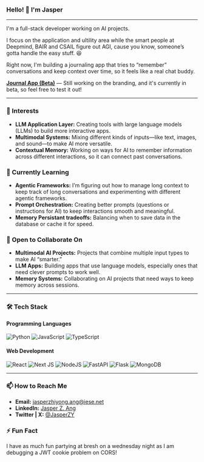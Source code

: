 
###  Hello! 👋 I'm Jasper 

---

I'm a full-stack developer working on AI projects. 

I focus on the application and ultility area while the smart people at Deepmind, BAIR and CSAIL figure out AGI, cause you know, someone’s gotta handle the easy stuff. 😆

Right now, I'm building a journaling app that tries to “remember” conversations and keep context over time, so it feels like a real chat buddy.

[**Journal App (Beta)**](https://journal-app-two-pi.vercel.app/) — Still working on the branding, and it's currently in beta, so feel free to test it out!

---

### 👀 Interests
- **LLM Application Layer:** Creating tools with large language models (LLMs) to build more interactive apps.
- **Multimodal Systems:** Mixing different kinds of inputs—like text, images, and sound—to make AI more versatile.
- **Contextual Memory:** Working on ways for AI to remember information across different interactions, so it can connect past conversations.

### 🌱 Currently Learning
- **Agentic Frameworks:** I’m figuring out how to manage long context to keep track of long conversations and experimenting with different agentic frameworks.
- **Prompt Orchestration:** Creating better prompts (questions or instructions for AI) to keep interactions smooth and meaningful.
- **Memory Persistant tradeoffs:** Balancing when to save data in the database or cache it for speed.

### 💞️ Open to Collaborate On
- **Multimodal AI Projects:** Projects that combine multiple input types to make AI “smarter.”
- **LLM Apps:** Building apps that use language models, especially ones that need clever prompts to work well.
- **Memory Systems:** Collaborating on AI projects that need ways to keep memory across sessions.

---

### 🛠️ Tech Stack

#### Programming Languages
![Python](https://img.shields.io/badge/python-3670A0?style=for-the-badge&logo=python&logoColor=ffdd54)
![JavaScript](https://img.shields.io/badge/javascript-%23323330.svg?style=for-the-badge&logo=javascript&logoColor=%23F7DF1E) 
![TypeScript](https://img.shields.io/badge/typescript-%23007ACC.svg?style=for-the-badge&logo=typescript&logoColor=white) 

#### Web Development
![React](https://img.shields.io/badge/react-%2320232a.svg?style=for-the-badge&logo=react&logoColor=%2361DAFB) 
![Next JS](https://img.shields.io/badge/Next-black?style=for-the-badge&logo=next.js&logoColor=white) 
![NodeJS](https://img.shields.io/badge/node.js-6DA55F?style=for-the-badge&logo=node.js&logoColor=white)
![FastAPI](https://img.shields.io/badge/FastAPI-009688?style=for-the-badge&logo=fastapi&logoColor=white)
![Flask](https://img.shields.io/badge/Flask-000000?style=for-the-badge&logo=flask&logoColor=white)
![MongoDB](https://img.shields.io/badge/MongoDB-4EA94B?style=for-the-badge&logo=mongodb&logoColor=white)

---

### 📫 How to Reach Me
- **Email:** [jasperzhiyong.ang@iese.net](mailto:jasperzhiyong.ang@iese.net)
- **LinkedIn:** [Jasper Z. Ang](https://www.linkedin.com/in/jasper-z-ang/)
- **Twitter | X:** [@JasperZY](https://x.com/JasperZY)

### ⚡ Fun Fact
I have as much fun partying at bresh on a wednesday night as I am debugging a JWT cookie problem on CORS!
